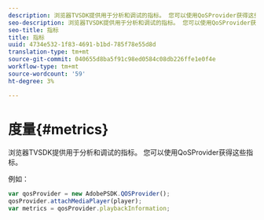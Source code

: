 ```yaml
---
description: 浏览器TVSDK提供用于分析和调试的指标。 您可以使用QoSProvider获得这些指标。
seo-description: 浏览器TVSDK提供用于分析和调试的指标。 您可以使用QoSProvider获得这些指标。
seo-title: 指标
title: 指标
uuid: 4734e532-1f83-4691-b1bd-785f78e55d8d
translation-type: tm+mt
source-git-commit: 040655d8ba5f91c98ed0584c08db226ffe1e0f4e
workflow-type: tm+mt
source-wordcount: '59'
ht-degree: 3%

---
```



# 度量{#metrics}

浏览器TVSDK提供用于分析和调试的指标。 您可以使用QoSProvider获得这些指标。

例如：

```js
var qosProvider = new AdobePSDK.QOSProvider(); 
qosProvider.attachMediaPlayer(player); 
var metrics = qosProvider.playbackInformation;
```

